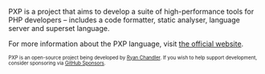 PXP is a project that aims to develop a suite of high-performance tools for PHP developers – includes a code formatter, static analyser, language server and superset language.

For more information about the PXP language, visit [the official website](https://pxplang.org).

<sup><sub>PXP is an open-source project being developed by [Ryan Chandler](https://twitter.com/ryangjchandler). If you wish to help support development, consider sponsoring via [GitHub Sponsors](https://github.com/sponsors/ryangjchandler).</sub></sup>
